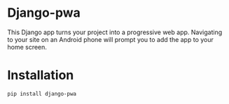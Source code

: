 # Django-pwa
This Django app turns your project into a progressive web app. Navigating to your site on an Android phone will prompt you to add the app to your home screen.

# Installation
```
pip install django-pwa
```
